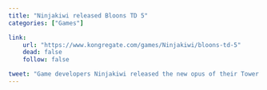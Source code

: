 ```yaml
---
title: "Ninjakiwi released Bloons TD 5"
categories: ["Games"]

link:
    url: "https://www.kongregate.com/games/Ninjakiwi/bloons-td-5"
    dead: false
    follow: false

tweet: "Game developers Ninjakiwi released the new opus of their Tower Defense Bloons."
---
```

